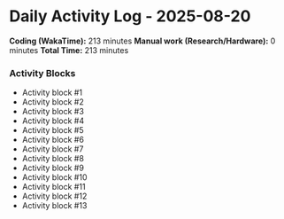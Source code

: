 # Daily Activity Log - 2025-08-20

**Coding (WakaTime):** 213 minutes
**Manual work (Research/Hardware):** 0 minutes
**Total Time:** 213 minutes

### Activity Blocks
- Activity block #1
- Activity block #2
- Activity block #3
- Activity block #4
- Activity block #5
- Activity block #6
- Activity block #7
- Activity block #8
- Activity block #9
- Activity block #10
- Activity block #11
- Activity block #12
- Activity block #13
